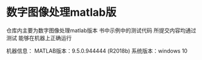 # 数字图像处理matlab版
仓库内主要为数字图像处理matlab版本
书中示例中的测试代码 所提交内容均通过测试
能够在机器上正确运行

机器信息：
MATLAB版本：9.5.0.944444 (R2018b)
系统版本：windows 10
